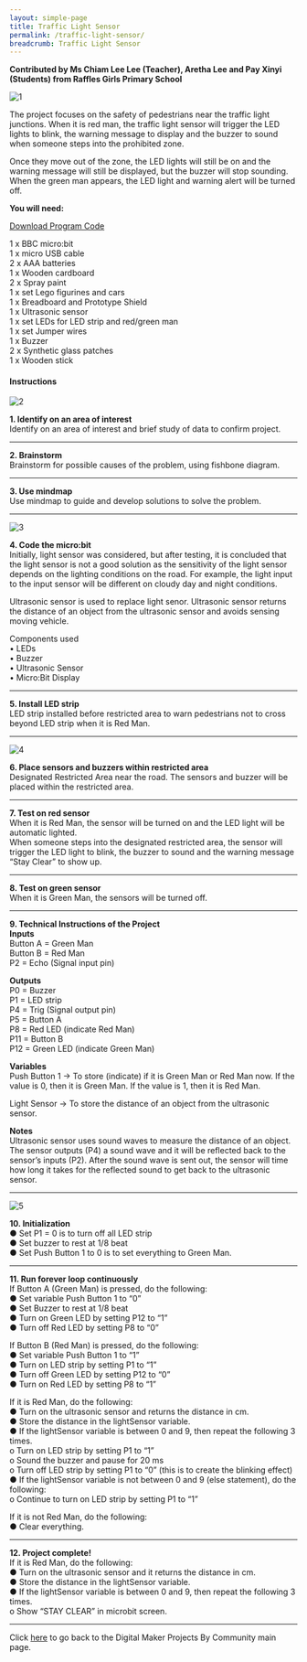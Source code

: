 ```yaml
---
layout: simple-page
title: Traffic Light Sensor
permalink: /traffic-light-sensor/
breadcrumb: Traffic Light Sensor
---
```

**Contributed by Ms Chiam Lee Lee (Teacher), Aretha Lee and Pay Xinyi (Students) from Raffles Girls Primary School**

![1](/images/in-schools/digital-maker/projects/a-better-world/traffic-light-sensor/traffic-light-sensor1.jpg)

The project focuses on the safety of pedestrians near the traffic light junctions. When it is red man, the traffic light sensor will trigger the LED lights to blink, the warning message to display and the buzzer to sound when someone steps into the prohibited zone.

 

Once they move out of the zone, the LED lights will still be on and the warning message will still be displayed, but the buzzer will stop sounding. When the green man appears, the LED light and warning alert will be turned off.<br>

**You will need:**<br>

[Download Program Code](/files/projects/a-better-world/traffic-light-sensor-program-code.hex)<br>


1 x BBC micro:bit<br>
1 x micro USB cable<br>
2 x AAA batteries<br>
1 x Wooden cardboard<br>
2 x Spray paint<br>
1 x set Lego figurines and cars<br>
1 x Breadboard and Prototype Shield<br>
1 x Ultrasonic sensor<br>
1 x set LEDs for LED strip and red/green man<br>
1 x set Jumper wires<br>
1 x Buzzer<br>
2 x Synthetic glass patches<br>
1 x Wooden stick<br>

#### Instructions

![2](/images/in-schools/digital-maker/projects/a-better-world/traffic-light-sensor/traffic-light-sensor2.jpg)

**1.  Identify on an area of interest** <br>
Identify on an area of interest and brief study of data to confirm project.<br>

---

**2.  Brainstorm** <br>
Brainstorm for possible causes of the problem, using fishbone diagram.<br>

---

**3. Use mindmap** <br>
Use mindmap to guide and develop solutions to solve the problem.<br>

---

![3](/images/in-schools/digital-maker/projects/a-better-world/traffic-light-sensor/traffic-light-sensor3.jpg)

**4. Code the micro:bit**<br>
Initially, light sensor was considered, but after testing, it is concluded that the light sensor is not a good solution as the sensitivity of the light sensor depends on the lighting conditions on the road. For example, the light input to the input sensor will be different on cloudy day and night conditions.

Ultrasonic sensor is used to replace light senor. Ultrasonic sensor returns the distance of an object from the ultrasonic sensor and avoids sensing moving vehicle.

Components used<br>
• LEDs<br>
• Buzzer<br>
• Ultrasonic Sensor<br>
• Micro:Bit Display<br>
 
---

**5. Install LED strip**<br>
LED strip installed before restricted area to warn pedestrians not to cross beyond LED strip when it is Red Man.<br>

---

![4](/images/in-schools/digital-maker/projects/a-better-world/traffic-light-sensor/traffic-light-sensor1.jpg)

**6. Place sensors and buzzers within restricted area**<br>
Designated Restricted Area near the road. The sensors and buzzer will be placed within the restricted area.<br>

---

**7. Test on red sensor**<br>
When it is Red Man, the sensor will be turned on and the LED light will be automatic lighted.<br>
When someone steps into the designated restricted area, the sensor will trigger the LED light to blink, the buzzer to sound and the warning message “Stay Clear” to show up.<br>

---

**8. Test on green sensor**<br>
When it is Green Man, the sensors will be turned off.<br>

---

**9. Technical Instructions of the Project**<br>
**Inputs**<br>
Button A = Green Man<br>
Button B = Red Man<br>
P2 = Echo (Signal input pin)<br>

**Outputs**<br>
P0 = Buzzer<br>
P1 = LED strip<br>
P4 = Trig (Signal output pin)<br>
P5 = Button A<br>
P8 = Red LED (indicate Red Man)<br>
P11 = Button B<br>
P12 = Green LED (indicate Green Man)<br>

**Variables**<br>
Push Button 1 → To store (indicate) if it is Green Man or Red Man now. If the value is 0, then it is Green Man. If the value is 1, then it is Red Man.<br>

Light Sensor → To store the distance of an object from the ultrasonic sensor.<br>  

**Notes**<br>
Ultrasonic sensor uses sound waves to measure the distance of an object. The sensor outputs (P4) a sound wave and it will be reflected back to the sensor’s inputs (P2). After the sound wave is sent out, the sensor will time how long it takes for the reflected sound to get back to the ultrasonic sensor.<br>

---

![5](/images/in-schools/digital-maker/projects/a-better-world/traffic-light-sensor/traffic-light-sensor4.jpg)

**10.  Initialization**<br>
● Set P1 = 0 is to turn off all LED strip<br>
● Set buzzer to rest at 1/8 beat<br>
● Set Push Button 1 to 0 is to set everything to Green Man.<br>

---

**11.  Run forever loop continuously**<br>
If Button A (Green Man) is pressed, do the following:<br>
● Set variable Push Button 1 to “0”<br>
● Set Buzzer to rest at 1/8 beat<br>
● Turn on Green LED by setting P12 to “1”<br>
● Turn off Red LED by setting P8 to “0”<br>

If Button B (Red Man) is pressed, do the following:<br>
● Set variable Push Button 1 to “1”<br>
● Turn on LED strip by setting P1 to “1”<br>
● Turn off Green LED by setting P12 to “0”<br>
● Turn on Red LED by setting P8 to “1”<br>

If it is Red Man, do the following:<br>
● Turn on the ultrasonic sensor and returns the distance in cm.<br>
● Store the distance in the lightSensor variable.<br>
● If the lightSensor variable is between 0 and 9, then repeat the following 3 times.<br>
o Turn on LED strip by setting P1 to “1”<br>
o Sound the buzzer and pause for 20 ms<br>
o Turn off LED strip by setting P1 to “0” (this is to create the blinking effect)<br>
● If the lightSensor variable is not between 0 and 9 (else statement), do the following:<br>
o Continue to turn on LED strip by setting P1 to “1”<br>

If it is not Red Man, do the following:<br>
● Clear everything.<br>

---

**12.  Project complete!**<br>
If it is Red Man, do the following:<br>
● Turn on the ultrasonic sensor and it returns the distance in cm.<br>
● Store the distance in the lightSensor variable.<br>
● If the lightSensor variable is between 0 and 9, then repeat the following 3 times.<br>
o Show “STAY CLEAR” in microbit screen.<br>

---

Click [here](/in-schools/digital-maker/projects/) to go back to the Digital Maker Projects By Community main page.
